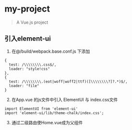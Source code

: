 # my-project

> A Vue.js project

## 引入element-ui
1. 在@/build/webpack.base.conf.js 下添加
```
{
  test: /\\\\\\\\.css$/,
  loader: "style!css"
},
{
  test: /\\\\\\\\.(eot|woff|woff2|ttf)([\\\\\\\\?]?.*)$/,
  loader: "file"
}

```
2. 在App.vue 的js文件中引入 ElementUI 与 index.css文件
```
import ElementUI from 'element-ui'
import 'element-ui/lib/theme-chalk/index.css';
```

3. 通过二级路由使Home.vue成为父组件
